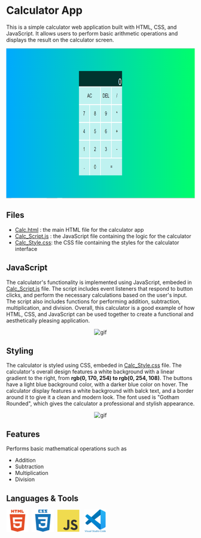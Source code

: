 
# Calculator App

This is a simple calculator web application built with HTML, CSS, and JavaScript. 
It allows users to perform basic arithmetic operations and displays the result on the calculator screen.

<div align="center">
  <img src="https://github.com/PRATHAM-099/My-Calculator/blob/main/Resources/Calc.png" height="400" width="800" alt="Calc" />
</div>

## Files

- <a href="My-Calculator/Calc.html">Calc.html</a> : the main HTML file for the calculator app
- <a href="My-Calculator/Calc_Script.js">Calc_Script.js</a> : the JavaScript file containing the logic for the calculator
- <a href="My-Calculator/Calc_Style.css">Calc_Style.css</a>: the CSS file containing the styles for the calculator interface

## JavaScript

The calculator's functionality is implemented using JavaScript, embeded in <a href="My-Calculator/Calc_Script.js">Calc_Script.js</a> file. 
The script includes event listeners that respond to button clicks, and perform the necessary calculations based on the user's input. 
The script also includes functions for performing addition, subtraction, multiplication, and division.
Overall, this calculator is a good example of how HTML, CSS, and JavaScript can be used together to create a functional and aesthetically pleasing application.

<div align="center">
  <img src="https://media.giphy.com/media/C4C9rQiGfLm2OGjjPO/giphy.gif" alt="gif" />
</div>

## Styling

The calculator is styled using CSS, embeded in <a href="My-Calculator/Calc_Style.css">Calc_Style.css</a> file. 
The calculator's overall design features a white background with a linear gradient to the right, from **rgb(0, 170, 254) to rgb(0, 254, 108)**. 
The buttons have a light blue background color, with a darker blue color on hover.
The calculator display features a white background with balck text, and a border around it to give it a clean and modern look. The font used is "Gotham Rounded", which gives the calculator a professional and stylish appearance.

<div align="center">
  <img src="https://media.giphy.com/media/2C7d9UoLglGPXy2j42/giphy.gif" alt ="gif" />
</div>

## Features

Performs basic mathematical operations such as
- Addition
- Subtraction
- Multiplication
- Division

## Languages & Tools

<img src="https://github.com/devicons/devicon/blob/master/icons/html5/html5-plain-wordmark.svg" title="html5"  alt="html5" width="60" height="60"/>&nbsp;
<img src="https://github.com/devicons/devicon/blob/master/icons/css3/css3-plain-wordmark.svg" title="css3"  alt="css3" width="60" height="60"/>&nbsp;
<img src="https://github.com/devicons/devicon/blob/master/icons/javascript/javascript-original.svg" title="JavaScript"  alt="javaScript" width="60" height="60"/>&nbsp;&nbsp;
<img src="https://github.com/devicons/devicon/blob/master/icons/vscode/vscode-original-wordmark.svg" title="VSCode"  alt="VSCode" width="60" height="60"/>&nbsp;



